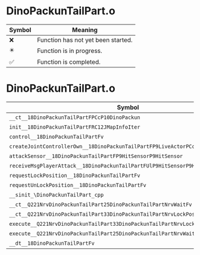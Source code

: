 # DinoPackunTailPart.o
| Symbol | Meaning 
| ------------- | ------------- 
| :x: | Function has not yet been started. 
| :eight_pointed_black_star: | Function is in progress. 
| :white_check_mark: | Function is completed. 


# DinoPackunTailPart.o
| Symbol | Decompiled? |
| ------------- | ------------- |
| `__ct__18DinoPackunTailPartFPCcP10DinoPackun` | :x: |
| `init__18DinoPackunTailPartFRC12JMapInfoIter` | :x: |
| `control__18DinoPackunTailPartFv` | :x: |
| `createJointControllerOwn__18DinoPackunTailPartFP9LiveActorPCc` | :x: |
| `attackSensor__18DinoPackunTailPartFP9HitSensorP9HitSensor` | :x: |
| `receiveMsgPlayerAttack__18DinoPackunTailPartFUlP9HitSensorP9HitSensor` | :x: |
| `requestLockPosition__18DinoPackunTailPartFv` | :x: |
| `requestUnLockPosition__18DinoPackunTailPartFv` | :x: |
| `__sinit_\DinoPackunTailPart_cpp` | :x: |
| `__ct__Q221NrvDinoPackunTailPart25DinoPackunTailPartNrvWaitFv` | :x: |
| `__ct__Q221NrvDinoPackunTailPart33DinoPackunTailPartNrvLockPositionFv` | :x: |
| `execute__Q221NrvDinoPackunTailPart33DinoPackunTailPartNrvLockPositionCFP5Spine` | :x: |
| `execute__Q221NrvDinoPackunTailPart25DinoPackunTailPartNrvWaitCFP5Spine` | :x: |
| `__dt__18DinoPackunTailPartFv` | :x: |
